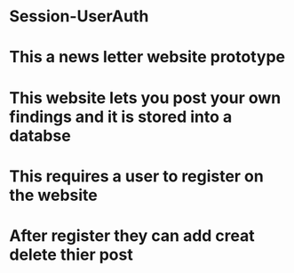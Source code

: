 # Session-UserAuth
# 
#
# This a news letter website prototype
# This website lets you post your own findings and it is stored into a databse
# 
#
#
# This requires a user to register on the website
# After register they can add creat delete thier post
